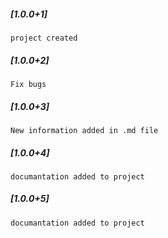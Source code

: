##### [1.0.0+1]
    project created
##### [1.0.0+2]
    Fix bugs
##### [1.0.0+3]  
    New information added in .md file
##### [1.0.0+4]
    documantation added to project
##### [1.0.0+5]
    documantation added to project